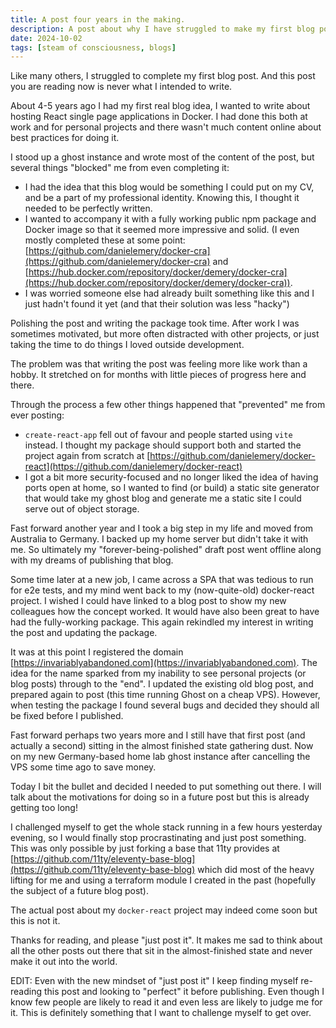 ```yaml
---
title: A post four years in the making.
description: A post about why I have struggled to make my first blog post.
date: 2024-10-02
tags: [steam of consciousness, blogs]
---
```


Like many others, I struggled to complete my first blog post. And this post you are reading now is never what I intended to write.

About 4-5 years ago I had my first real blog idea, I wanted to write about hosting React single page applications in Docker. I had done this both at work and for personal projects and there wasn't much content online about best practices for doing it.

I stood up a ghost instance and wrote most of the content of the post, but several things "blocked" me from even completing it:

- I had the idea that this blog would be something I could put on my CV, and be a part of my professional identity. Knowing this, I thought it needed to be perfectly written. 
- I wanted to accompany it with a fully working public npm package and Docker image so that it seemed more impressive and solid. (I even mostly completed these at some point: [https://github.com/danielemery/docker-cra](https://github.com/danielemery/docker-cra) and [https://hub.docker.com/repository/docker/demery/docker-cra](https://hub.docker.com/repository/docker/demery/docker-cra)).
- I was worried someone else had already built something like this and I just hadn't found it yet (and that their solution was less "hacky")

Polishing the post and writing the package took time. After work I was sometimes motivated, but more often distracted with other projects, or just taking the time to do things I loved outside development. 

The problem was that writing the post was feeling more like work than a hobby. It stretched on for months with little pieces of progress here and there.

Through the process a few other things happened that "prevented" me from ever posting:

- `create-react-app` fell out of favour and people started using `vite` instead. I thought my package should support both and started the project again from scratch at [https://github.com/danielemery/docker-react](https://github.com/danielemery/docker-react)
- I got a bit more security-focused and no longer liked the idea of having ports open at home, so I wanted to find (or build) a static site generator that would take my ghost blog and generate me a static site I could serve out of object storage.

Fast forward another year and I took a big step in my life and moved from Australia to Germany. I backed up my home server but didn't take it with me. So ultimately my "forever-being-polished" draft post went offline along with my dreams of publishing that blog.

Some time later at a new job, I came across a SPA that was tedious to run for e2e tests, and my mind went back to my (now-quite-old) docker-react project. I wished I could have linked to a blog post to show my new colleagues how the concept worked. It would have also been great to have had the fully-working package. This again rekindled my interest in writing the post and updating the package.

It was at this point I registered the domain [https://invariablyabandoned.com](https://invariablyabandoned.com). The idea for the name sparked from my inability to see personal projects (or blog posts) through to the "end". I updated the existing old blog post, and prepared again to post (this time running Ghost on a cheap VPS). However, when testing the package I found several bugs and decided they should all be fixed before I published.

Fast forward perhaps two years more and I still have that first post (and actually a second) sitting in the almost finished state gathering dust. Now on my new Germany-based home lab ghost instance after cancelling the VPS some time ago to save money.

Today I bit the bullet and decided I needed to put something out there. I will talk about the motivations for doing so in a future post but this is already getting too long!

I challenged myself to get the whole stack running in a few hours yesterday evening, so I would finally stop procrastinating and just post something. This was only possible by just forking a base that 11ty provides at [https://github.com/11ty/eleventy-base-blog](https://github.com/11ty/eleventy-base-blog) which did most of the heavy lifting for me and using a terraform module I created in the past (hopefully the subject of a future blog post).

The actual post about my `docker-react` project may indeed come soon but this is not it.

Thanks for reading, and please "just post it". It makes me sad to think about all the other posts out there that sit in the almost-finished state and never make it out into the world.

EDIT: Even with the new mindset of "just post it" I keep finding myself re-reading this post and looking to "perfect" it before publishing. Even though I know few people are likely to read it and even less are likely to judge me for it. This is definitely something that I want to challenge myself to get over.
